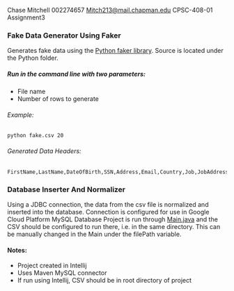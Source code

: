 Chase Mitchell
002274657
Mitch213@mail.chapman.edu
CPSC-408-01
Assignment3

### Fake Data Generator Using Faker
Generates fake data using the [Python faker library](https://github.com/joke2k/faker).  Source is located under the Python folder.

##### Run in the command line with two parameters:
- File name
- Number of rows to generate

###### Example:
```
python fake.csv 20
```

###### Generated Data Headers:
```
FirstName,LastName,DateOfBirth,SSN,Address,Email,Country,Job,JobAddress,UserName,Password,PID
```

### Database Inserter And Normalizer
Using a JDBC connection, the data from the csv file is normalized and inserted into the database.  Connection is configured for use in Google Cloud Platform MySQL Database
Project is run through [Main.java](https://github.com/C-Mitch/Database-Management/tree/master/Assignment%203/Java) and the CSV should be configured to run there, 
i.e. in the same directory.  This can be manually changed in the Main under the filePath variable.

#### Notes:
- Project created in Intellij
- Uses Maven MySQL connector
- If run using Intellij, CSV should be in root directory of project

	
